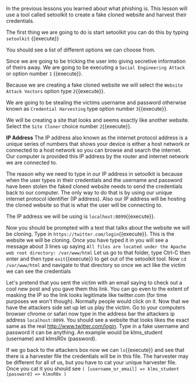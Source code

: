 In the previous lessons you learned about what phishing is. This lesson will use a tool called setoolkit to create a fake cloned website and harvest their credentials.

The first thing we are going to do is start setoolkit you can do this by typing `setoolkit` {{execute}}  

You should see a list of different options we can choose from.  

Since we are going to be tricking the user into giving secretive information of theirs away. We are going to be executing a `Social Engineering Attack` or option number `1` {{execute}}.  

Because we are creating a fake cloned website we will select the `Website Attack Vectors` option type `2`{{execute}}.  

We are going to be stealing the victims username and password otherwise known as `Credential Harvesting` type option number `3`{{execute}}.  

We will be creating a site that looks and seems exactly like another website. Select the `Site Cloner` choice number `2`{{execute}}.  

__IP Address__
The IP address also known as the internet protocol address is a unique series of numbers that shows your device is either a host network or connected to a host network so you can browse and search the internet. Our computer is provided this IP address by the router and internet network we are connected to.  

The reason why we need to type in our IP address in setoolkit is because when the user types in their credentials and the username and password have been stolen the faked cloned website needs to send the credentials back to our computer. The only way to do that is by using our unique internet protocol identifier (IP address). Also our IP address will be hosting the cloned website so that is what the user will be connecting to.

The IP address we will be using is `localhost:8099`{{execute}}.

Now you should be prompted with a text that talks about the website we will be cloning. Type in `https://twitter.com/login`{{execute}}. This is the website we will be cloning. Once you have typed it in you will see a message about 3 lines up saying `All files are located under the Apache web root directory: /var/www/html` Let us go to that folder, type Ctrl-C then enter and then type `exit`{{execute}} to get out of the setoolkit tool. Now `cd /var/www/html` and navigate to that directory so once we act like the victim we can see the credentials

Let's pretend that you sent the victim with an email saying to check out a cool new post and you gave them this link. You can go even to the extent of masking the IP so the link looks legitimate like twitter.com (for time purposes we won't though). Normally people would click on it. Now that we have the attackers side set up let us play the victim. Go to your computers browser chrome or safari now type in the address bar the attackers ip address `localhost:8099`. You should see a website that looks likes the exact same as the real http://www.twitter.com/login. Type in a fake username and password it can be anything. An example would be klms_student (username) and klmsR0x (password).  

If we go back to the attackers box now we can `ls`{{execute}} and see that there is a harvester file the credentials will be in this file. The harvester may be different for all of us, but you have to cat your unique harvester file. Once you cat it you should see
        `(
            [username_or_email] => klms_student
            [password] => klmsR0x
        )`
